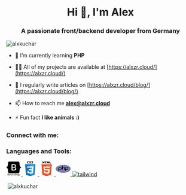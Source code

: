 <h1 align="center">Hi 👋, I'm Alex</h1>
<h3 align="center">A passionate front/backend developer from Germany</h3>

<p align="left"> <img src="https://komarev.com/ghpvc/?username=alxkuchar&label=Profile%20views&color=0e75b6&style=flat" alt="alxkuchar" /> </p>

- 🌱 I’m currently learning **PHP**

- 👨‍💻 All of my projects are available at [https://alxzr.cloud/](https://alxzr.cloud/)

- 📝 I regularly write articles on [https://alxzr.cloud/blog/](https://alxzr.cloud/blog/)

- 📫 How to reach me **alex@alxzr.cloud**

- ⚡ Fun fact **I like animals :)**

<h3 align="left">Connect with me:</h3>
<p align="left">
</p>

<h3 align="left">Languages and Tools:</h3>
<p align="left"> <a href="https://getbootstrap.com" target="_blank" rel="noreferrer"> <img src="https://raw.githubusercontent.com/devicons/devicon/master/icons/bootstrap/bootstrap-plain-wordmark.svg" alt="bootstrap" width="40" height="40"/> </a> <a href="https://www.w3schools.com/css/" target="_blank" rel="noreferrer"> <img src="https://raw.githubusercontent.com/devicons/devicon/master/icons/css3/css3-original-wordmark.svg" alt="css3" width="40" height="40"/> </a> <a href="https://www.w3.org/html/" target="_blank" rel="noreferrer"> <img src="https://raw.githubusercontent.com/devicons/devicon/master/icons/html5/html5-original-wordmark.svg" alt="html5" width="40" height="40"/> </a> <a href="https://www.php.net" target="_blank" rel="noreferrer"> <img src="https://raw.githubusercontent.com/devicons/devicon/master/icons/php/php-original.svg" alt="php" width="40" height="40"/> </a> <a href="https://tailwindcss.com/" target="_blank" rel="noreferrer"> <img src="https://www.vectorlogo.zone/logos/tailwindcss/tailwindcss-icon.svg" alt="tailwind" width="40" height="40"/> </a> </p>

<p>&nbsp;<img align="center" src="https://github-readme-stats.vercel.app/api?username=alxkuchar&show_icons=true&locale=en" alt="alxkuchar" /></p>
